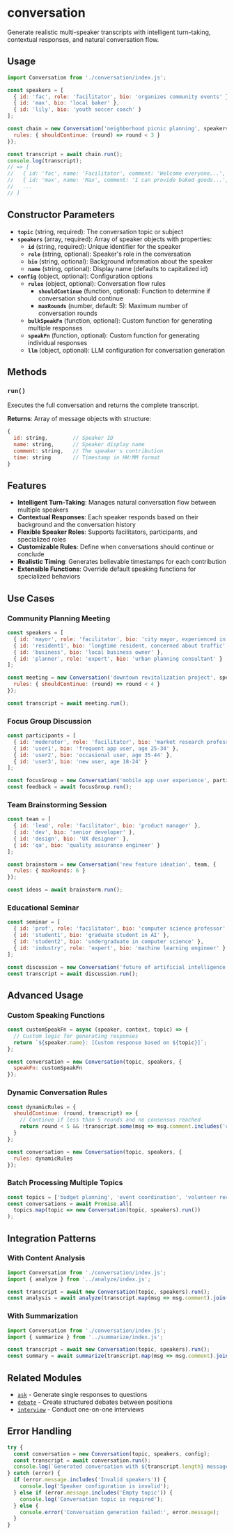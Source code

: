 # conversation

Generate realistic multi-speaker transcripts with intelligent turn-taking, contextual responses, and natural conversation flow.

## Usage

```javascript
import Conversation from './conversation/index.js';

const speakers = [
  { id: 'fac', role: 'facilitator', bio: 'organizes community events' },
  { id: 'max', bio: 'local baker' },
  { id: 'lily', bio: 'youth soccer coach' }
];

const chain = new Conversation('neighborhood picnic planning', speakers, {
  rules: { shouldContinue: (round) => round < 3 }
});

const transcript = await chain.run();
console.log(transcript);
// => [
//   { id: 'fac', name: 'Facilitator', comment: 'Welcome everyone...', time: '09:00' },
//   { id: 'max', name: 'Max', comment: 'I can provide baked goods...', time: '09:02' },
//   ...
// ]
```

## Constructor Parameters

- **`topic`** (string, required): The conversation topic or subject
- **`speakers`** (array, required): Array of speaker objects with properties:
  - **`id`** (string, required): Unique identifier for the speaker
  - **`role`** (string, optional): Speaker's role in the conversation
  - **`bio`** (string, optional): Background information about the speaker
  - **`name`** (string, optional): Display name (defaults to capitalized id)
- **`config`** (object, optional): Configuration options
  - **`rules`** (object, optional): Conversation flow rules
    - **`shouldContinue`** (function, optional): Function to determine if conversation should continue
    - **`maxRounds`** (number, default: 5): Maximum number of conversation rounds
  - **`bulkSpeakFn`** (function, optional): Custom function for generating multiple responses
  - **`speakFn`** (function, optional): Custom function for generating individual responses
  - **`llm`** (object, optional): LLM configuration for conversation generation

## Methods

### `run()`
Executes the full conversation and returns the complete transcript.

**Returns**: Array of message objects with structure:
```javascript
{
  id: string,        // Speaker ID
  name: string,      // Speaker display name
  comment: string,   // The speaker's contribution
  time: string       // Timestamp in HH:MM format
}
```

## Features

- **Intelligent Turn-Taking**: Manages natural conversation flow between multiple speakers
- **Contextual Responses**: Each speaker responds based on their background and the conversation history
- **Flexible Speaker Roles**: Supports facilitators, participants, and specialized roles
- **Customizable Rules**: Define when conversations should continue or conclude
- **Realistic Timing**: Generates believable timestamps for each contribution
- **Extensible Functions**: Override default speaking functions for specialized behaviors

## Use Cases

### Community Planning Meeting
```javascript
const speakers = [
  { id: 'mayor', role: 'facilitator', bio: 'city mayor, experienced in public meetings' },
  { id: 'resident1', bio: 'longtime resident, concerned about traffic' },
  { id: 'business', bio: 'local business owner' },
  { id: 'planner', role: 'expert', bio: 'urban planning consultant' }
];

const meeting = new Conversation('downtown revitalization project', speakers, {
  rules: { shouldContinue: (round) => round < 4 }
});

const transcript = await meeting.run();
```

### Focus Group Discussion
```javascript
const participants = [
  { id: 'moderator', role: 'facilitator', bio: 'market research professional' },
  { id: 'user1', bio: 'frequent app user, age 25-34' },
  { id: 'user2', bio: 'occasional user, age 35-44' },
  { id: 'user3', bio: 'new user, age 18-24' }
];

const focusGroup = new Conversation('mobile app user experience', participants);
const feedback = await focusGroup.run();
```

### Team Brainstorming Session
```javascript
const team = [
  { id: 'lead', role: 'facilitator', bio: 'product manager' },
  { id: 'dev', bio: 'senior developer' },
  { id: 'design', bio: 'UX designer' },
  { id: 'qa', bio: 'quality assurance engineer' }
];

const brainstorm = new Conversation('new feature ideation', team, {
  rules: { maxRounds: 6 }
});

const ideas = await brainstorm.run();
```

### Educational Seminar
```javascript
const seminar = [
  { id: 'prof', role: 'facilitator', bio: 'computer science professor' },
  { id: 'student1', bio: 'graduate student in AI' },
  { id: 'student2', bio: 'undergraduate in computer science' },
  { id: 'industry', role: 'expert', bio: 'machine learning engineer' }
];

const discussion = new Conversation('future of artificial intelligence', seminar);
const transcript = await discussion.run();
```

## Advanced Usage

### Custom Speaking Functions
```javascript
const customSpeakFn = async (speaker, context, topic) => {
  // Custom logic for generating responses
  return `${speaker.name}: [Custom response based on ${topic}]`;
};

const conversation = new Conversation(topic, speakers, {
  speakFn: customSpeakFn
});
```

### Dynamic Conversation Rules
```javascript
const dynamicRules = {
  shouldContinue: (round, transcript) => {
    // Continue if less than 5 rounds and no consensus reached
    return round < 5 && !transcript.some(msg => msg.comment.includes('consensus'));
  }
};

const conversation = new Conversation(topic, speakers, {
  rules: dynamicRules
});
```

### Batch Processing Multiple Topics
```javascript
const topics = ['budget planning', 'event coordination', 'volunteer recruitment'];
const conversations = await Promise.all(
  topics.map(topic => new Conversation(topic, speakers).run())
);
```

## Integration Patterns

### With Content Analysis
```javascript
import Conversation from './conversation/index.js';
import { analyze } from '../analyze/index.js';

const transcript = await new Conversation(topic, speakers).run();
const analysis = await analyze(transcript.map(msg => msg.comment).join('\n'));
```

### With Summarization
```javascript
import Conversation from './conversation/index.js';
import { summarize } from '../summarize/index.js';

const transcript = await new Conversation(topic, speakers).run();
const summary = await summarize(transcript.map(msg => msg.comment).join('\n'));
```

## Related Modules

- [`ask`](../ask/README.md) - Generate single responses to questions
- [`debate`](../debate/README.md) - Create structured debates between positions
- [`interview`](../interview/README.md) - Conduct one-on-one interviews

## Error Handling

```javascript
try {
  const conversation = new Conversation(topic, speakers, config);
  const transcript = await conversation.run();
  console.log(`Generated conversation with ${transcript.length} messages`);
} catch (error) {
  if (error.message.includes('Invalid speakers')) {
    console.log('Speaker configuration is invalid');
  } else if (error.message.includes('Empty topic')) {
    console.log('Conversation topic is required');
  } else {
    console.error('Conversation generation failed:', error.message);
  }
}
```
